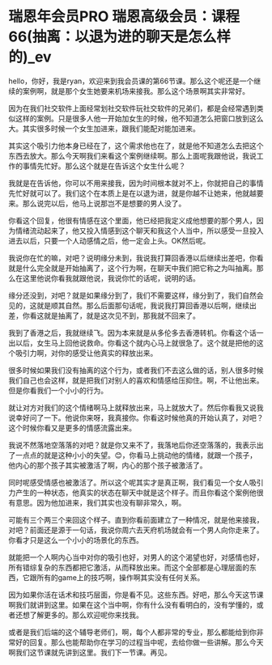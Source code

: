 # 瑞恩年会员PRO 瑞恩高级会员：课程66(抽离：以退为进的聊天是怎么样的)_ev

hello，你好，我是ryan，欢迎来到我会员课的第66节课。那么这个呢还是一个继续的案例啊，就是那个女生她要来机场来接我。那么这个场景啊其实非常好。

因为在我们社交软件上面经常划社交软件玩社交软件的兄弟们，都是会经常遇到类似这样的案例。只是很多人他一开始加女生的时候，他不知道怎么把窗口放到这么大。其实很多时候一个女生加进来，跟我们能配对能加进来。

其实这个吸引力他本身已经在了，这个需求他也在了，就是他不知道怎么去把这个东西去放大。那么今天啊我们来看这个案例继续啊。那么上面呢我跟他说，我说工作的事情先忙好。那么这个就是在告诉这个女生什么呢？

我就是在告诉他，你可以不用来接我，因为时间根本就对不上，你就把自己的事情先忙好就可以了。我们这个在本质上是在以退为进，就是你越不让她来，他就越要来。那么说完以后，他马上说那岂不是想要的男人没了。

你看这个回复，他很有情感在这个里面，他已经把我定义成他想要的那个男人，因为情绪流动起来了，他又投入情感到这个聊天和我这个人当中，所以感受一旦投入进去以后，只要一个人动感情之后，他一定会上头。OK然后呢。

我说你在忙的嘛，对吧？说明缘分未到，我说我打算回香港以后继续出差吧，你看就是什么完全就是开始抽离了，这个行为啊，在聊天中我们把它称之为叫抽离。那么在这里他说你看我就跟他说，我说你忙的话呢，说明的话。

缘分还没到，对吧？就是如果缘分到了，我们不需要这样，缘分到了，我们自然会见的，这就是顺其自然。那么后面那句话呢，我说我打算回香港以后啊，继续出差，你看这就是抽离了，就是这次见不到，那我就不回来了。

我到了香港之后，我就继续飞。因为本来就是从多伦多去香港转机。你看这个话一出以后，女生马上回他说救命。你看这个就内心马上就很急了。这个就是把他的这个吸引力啊，对你的感受让他真实的释放出来。

很多时候如果我们没有抽离的这个行为，或者我们不去这么做的话，别人很多时候我们自己也会这样，就是把我们对别人的喜欢和情感给压抑住。啊，不让他出来。但是你看我们一个小小的行为。

就让对方对我们的这个情绪啊马上就释放出来，马上就放大了。然后你看我又说我说幸好问了一下。他说你来呀，我真接你。你看这时候他真的开始认真了，对吧？这个时候你看又是更多的情感流露出来。

我说不然落地空落落的对吧？就是你又来不了，我落地后你还空落落的，我表示出了一点点的就是这种小小的失望。😊，你看马上挑动他的情绪，就跟一个孩子，他内心的那个孩子其实被激活了啊，内心的那个孩子被激活了。

同时呢感受情感也被激活了。所以这个呢其实才是真正啊，我们看见一个女人吸引力产生的一种状态，他真实的状态在聊天中就是这个样子。而且你看这个案例他很有意思。因为他加进来，我们其实也没有聊非常久，啊。

可能有三个两三个来回这个样子。直到你看前面建立了一种情况，就是他来接我，对吧？前面还是源于一句话，我说你周六去天府机场就会有一个男人向你走来了。你看才只是这么一个小小的场景化的东西。

就能把一个人啊内心当中对你的吸引也好，对男人的这个渴望也好，对感情也好，所有错综复杂的东西都把它激活，从而释放出来。而这个全部都是心理层面的东西，它跟所有的game上的技巧啊，操作啊其实没有任何关系。

因为如果你活在话术和技巧层面，你是看不见。这些东西。好吧，那么今天这节课啊我们就讲到这里。如果在这个当中啊，你有什么没有看明白的，没有学懂的，或者还想了解更多的。那么欢迎呢你来找我。

或者是我们后端的这个辅导老师们，啊，每个人都非常的专业，那么都能给到你非常好的回复。那么也能帮助你在学习的过程当中呢，去给你做一些讲解。那么今天啊我们这节课就先讲到这里。我们下一节课。再见。

